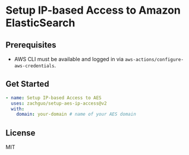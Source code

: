 # Setup IP-based Access to Amazon ElasticSearch

## Prerequisites

- AWS CLI must be available and logged in via `aws-actions/configure-aws-credentials`.

## Get Started

```yml
- name: Setup IP-based Access to AES
  uses: zachguo/setup-aes-ip-access@v2
  with:
    domain: your-domain # name of your AES domain
```

## License
MIT